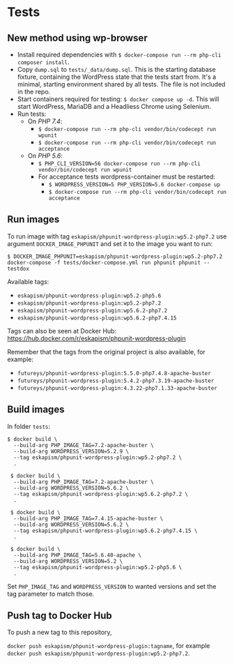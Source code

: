 # Tests

## New method using wp-browser

- Install required dependencies with `$ docker-compose run --rm php-cli composer install`.
- Copy `dump.sql` to `tests/_data/dump.sql`.
  This is the starting database fixture, containing the WordPress state that the tests start from. It's a minimal, starting environment shared by all tests. The file is not included in the repo.
- Start containers required for testing:
  `$ docker compose up -d`.
  This will start WordPress, MariaDB and a Headliess Chrome using Selenium.
- Run tests:
  - On _PHP 7.4_:
    - `$ docker-compose run --rm php-cli vendor/bin/codecept run wpunit`
    - `$ docker-compose run --rm php-cli vendor/bin/codecept run acceptance`
  - On _PHP 5.6_:
    - `$ PHP_CLI_VERSION=56 docker-compose run --rm php-cli vendor/bin/codecept run wpunit`
    - For acceptance tests wordpress-container must be restarted:
      - `$ WORDPRESS_VERSION=5 PHP_VERSION=5.6 docker-compose up`
      - `$ docker-compose run --rm php-cli vendor/bin/codecept run acceptance`

## Run images

To run image with tag `eskapism/phpunit-wordpress-plugin:wp5.2-php7.2` use argument `DOCKER_IMAGE_PHPUNIT` and set it to the image you want to run:

`$ DOCKER_IMAGE_PHPUNIT=eskapism/phpunit-wordpress-plugin:wp5.2-php7.2 docker-compose -f tests/docker-compose.yml run phpunit phpunit --testdox`

Available tags:

- `eskapism/phpunit-wordpress-plugin:wp5.2-php5.6`
- `eskapism/phpunit-wordpress-plugin:wp5.2-php7.2`
- `eskapism/phpunit-wordpress-plugin:wp5.6.2-php7.2`
- `eskapism/phpunit-wordpress-plugin:wp5.6.2-php7.4.15`

Tags can also be seen at Docker Hub:
https://hub.docker.com/r/eskapism/phpunit-wordpress-plugin

Remember that the tags from the original project is also available, for example:

- `futureys/phpunit-wordpress-plugin:5.5.0-php7.4.8-apache-buster`
- `futureys/phpunit-wordpress-plugin:5.4.2-php7.3.19-apache-buster`
- `futureys/phpunit-wordpress-plugin:4.3.22-php7.1.33-apache-buster`

## Build images

In folder `tests`:

```
$ docker build \
  --build-arg PHP_IMAGE_TAG=7.2-apache-buster \
  --build-arg WORDPRESS_VERSION=5.2.9 \
  --tag eskapism/phpunit-wordpress-plugin:wp5.2-php7.2 \
  .
```

```
 $ docker build \
  --build-arg PHP_IMAGE_TAG=7.2-apache-buster \
  --build-arg WORDPRESS_VERSION=5.6.2 \
  --tag eskapism/phpunit-wordpress-plugin:wp5.6.2-php7.2 \
  .
```

```
 $ docker build \
  --build-arg PHP_IMAGE_TAG=7.4.15-apache-buster \
  --build-arg WORDPRESS_VERSION=5.6.2 \
  --tag eskapism/phpunit-wordpress-plugin:wp5.6.2-php7.4.15 \
  .
```

```
 $ docker build \
  --build-arg PHP_IMAGE_TAG=5.6.40-apache \
  --build-arg WORDPRESS_VERSION=5.2 \
  --tag eskapism/phpunit-wordpress-plugin:wp5.2-php5.6 \
  .
```

Set `PHP_IMAGE_TAG` and `WORDPRESS_VERSION` to wanted versions and set the tag parameter to match those.

## Push tag to Docker Hub

To push a new tag to this repository,

`docker push eskapism/phpunit-wordpress-plugin:tagname`,
for example
`docker push eskapism/phpunit-wordpress-plugin:wp5.2-php7.2`.
